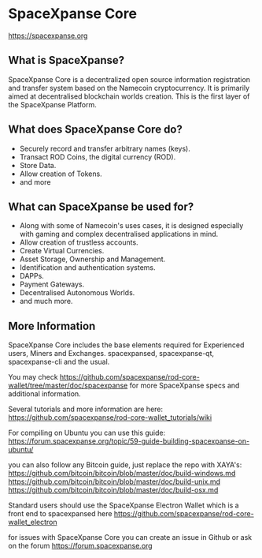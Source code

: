 SpaceXpanse Core
=========

https://spacexpanse.org

What is SpaceXpanse?
-------------

SpaceXpanse Core is a decentralized open source information registration and transfer system based on the Namecoin cryptocurrency. It is primarily aimed at decentralised blockchain worlds creation. 
This is the first layer of the SpaceXpanse Platform.

What does SpaceXpanse Core do?
----------------     

* Securely record and transfer arbitrary names (keys).
* Transact ROD Coins, the digital currency (ROD).
* Store Data.
* Allow creation of Tokens.
* and more

What can SpaceXpanse be used for?
--------------------------

* Along with some of Namecoin's uses cases, it is designed especially with gaming and complex decentralised applications in mind.
* Allow creation of trustless accounts.
* Create Virtual Currencies.
* Asset Storage, Ownership and Management.
* Identification and authentication systems.
* DAPPs.
* Payment Gateways.
* Decentralised Autonomous Worlds.
* and much more.

More Information
----------------

SpaceXpanse Core includes the base elements required for Experienced users, Miners and Exchanges. spacexpansed, spacexpanse-qt, spacexpanse-cli and the usual.

You may check https://github.com/spacexpanse/rod-core-wallet/tree/master/doc/spacexpanse for more SpaceXpanse specs and additional information.

Several tutorials and more information are here:
https://github.com/spacexpanse/rod-core-wallet_tutorials/wiki

For compiling on Ubuntu you can use this guide:
https://forum.spacexpanse.org/topic/59-guide-building-spacexpanse-on-ubuntu/


you can also follow any Bitcoin guide, just replace the repo with XAYA's:
https://github.com/bitcoin/bitcoin/blob/master/doc/build-windows.md
https://github.com/bitcoin/bitcoin/blob/master/doc/build-unix.md
https://github.com/bitcoin/bitcoin/blob/master/doc/build-osx.md


Standard users should use the SpaceXpanse Electron Wallet which is a front end to spacexpansed here https://github.com/spacexpanse/rod-core-wallet_electron

for issues with SpaceXpanse Core you can create an issue in Github or ask on the forum https://forum.spacexpanse.org
